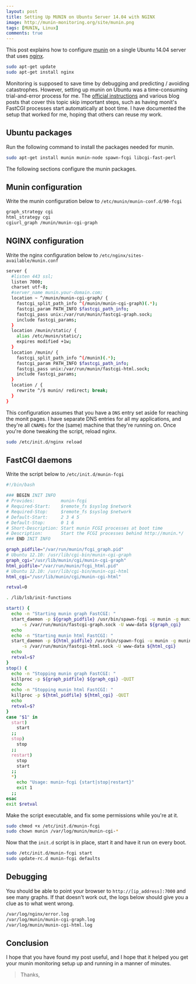 ```yaml
---
layout: post
title: Setting Up MUNIN on Ubuntu Server 14.04 with NGINX
image: http://munin-monitoring.org/site/munin.png
tags: [MUNIN, Linux]
comments: true
---
```


This post explains how to configure [munin](http://munin-monitoring.org/) on a single Ubuntu 14.04 server that uses [nginx](http://nginx.org/).

```bash
sudo apt-get update
sudo apt-get install nginx
```

Monitoring is supposed to save time by debugging and predicting / avoiding catastrophes. However, setting up munin on Ubuntu was a time-consuming trial-and-error process for me. The [official instructions](http://munin.readthedocs.org/en/latest/example/webserver/nginx.html) and various blog posts that cover this topic skip important steps, such as having monit's FastCGI processes start automatically at boot time. I have documented the setup that worked for me, hoping that others can reuse my work.


## Ubuntu packages
Run the following command to install the packages needed for munin.

```bash
sudo apt-get install munin munin-node spawn-fcgi libcgi-fast-perl
```

The following sections configure the munin packages.

## Munin configuration

Write the munin configuration below to `/etc/munin/munin-conf.d/90-fcgi`

```bash
graph_strategy cgi
html_strategy cgi
cgiurl_graph /munin/munin-cgi-graph
```

## NGINX configuration

Write the nginx configuration below to `/etc/nginx/sites-available/munin.conf`

```bash
server {
  #listen 443 ssl;
  listen 7000;
  charset utf-8;
  #server_name munin.your-domain.com;
  location ~ ^/munin/munin-cgi-graph/ {
    fastcgi_split_path_info ^(/munin/munin-cgi-graph)(.*);
    fastcgi_param PATH_INFO $fastcgi_path_info;
    fastcgi_pass unix:/var/run/munin/fastcgi-graph.sock;
    include fastcgi_params;
  }
  location /munin/static/ {
    alias /etc/munin/static/;
    expires modified +1w;
  }
  location /munin/ {
    fastcgi_split_path_info ^(/munin)(.*);
    fastcgi_param PATH_INFO $fastcgi_path_info;
    fastcgi_pass unix:/var/run/munin/fastcgi-html.sock;
    include fastcgi_params;
  }
  location / {
    rewrite ^/$ munin/ redirect; break;
  }
}
```

This configuration assumes that you have a `DNS` entry set aside for reaching the monit pages. I have separate DNS entries for all my applications, and they're all `CNAMEs` for the (same) machine that they're running on.
Once you're done tweaking the script, reload nginx.

```bash
sudo /etc/init.d/nginx reload
```

## FastCGI daemons
Write the script below to `/etc/init.d/munin-fcgi`

```bash
#!/bin/bash

### BEGIN INIT INFO
# Provides:          munin-fcgi
# Required-Start:    $remote_fs $syslog $network
# Required-Stop:     $remote_fs $syslog $network
# Default-Start:     2 3 4 5
# Default-Stop:      0 1 6
# Short-Description: Start munin FCGI processes at boot time
# Description:       Start the FCGI processes behind http://munin.*/
### END INIT INFO

graph_pidfile="/var/run/munin/fcgi_graph.pid"
# Ubuntu 12.10: /usr/lib/cgi-bin/munin-cgi-graph
graph_cgi="/usr/lib/munin/cgi/munin-cgi-graph"
html_pidfile="/var/run/munin/fcgi_html.pid"
# Ubuntu 12.10: /usr/lib/cgi-bin/munin-cgi-html
html_cgi="/usr/lib/munin/cgi/munin-cgi-html"

retval=0

. /lib/lsb/init-functions

start() {
  echo -n "Starting munin graph FastCGI: "
  start_daemon -p ${graph_pidfile} /usr/bin/spawn-fcgi -u munin -g munin \
      -s /var/run/munin/fastcgi-graph.sock -U www-data ${graph_cgi}
  echo
  echo -n "Starting munin html FastCGI: "
  start_daemon -p ${html_pidfile} /usr/bin/spawn-fcgi -u munin -g munin \
      -s /var/run/munin/fastcgi-html.sock -U www-data ${html_cgi}
  echo
  retval=$?
}
stop() {
  echo -n "Stopping munin graph FastCGI: "
  killproc -p ${graph_pidfile} ${graph_cgi} -QUIT
  echo
  echo -n "Stopping munin html FastCGI: "
  killproc -p ${html_pidfile} ${html_cgi} -QUIT
  echo
  retval=$?
}
case "$1" in
  start)
    start
  ;;
  stop)
    stop
  ;;
  restart)
    stop
    start
  ;;
  *)
    echo "Usage: munin-fcgi {start|stop|restart}"
    exit 1
  ;;
esac
exit $retval
```

Make the script executable, and fix some permissions while you're at it.

```bash
sudo chmod +x /etc/init.d/munin-fcgi
sudo chown munin /var/log/munin/munin-cgi-*
```

Now that the `init.d` script is in place, start it and have it run on every boot.

```bash
sudo /etc/init.d/munin-fcgi start
sudo update-rc.d munin-fcgi defaults
```

## Debugging
You should be able to point your browser to `http://[ip_address]:7000` and see many graphs. If that doesn't work out, the logs below should give you a clue as to what went wrong.

```bash
/var/log/nginx/error.log
/var/log/munin/munin-cgi-graph.log
/var/log/munin/munin-cgi-html.log
```

## Conclusion
I hope that you have found my post useful, and I hope that it helped you get your munin monitoring setup up and running in a manner of minutes.

> Thanks,